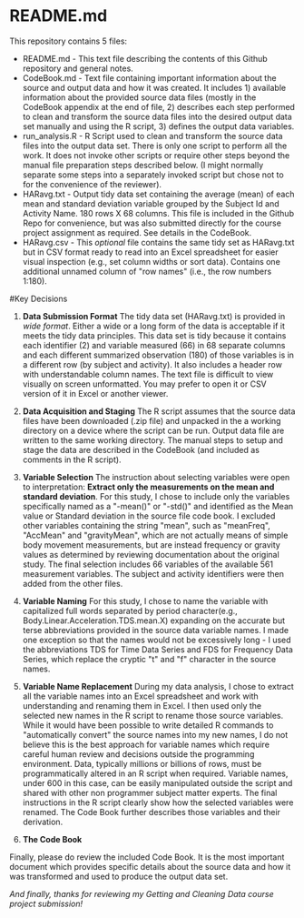 # README.md  

This repository contains 5 files:

* README.md - This text file describing the contents of this Github repository and general notes.
* CodeBook.md - Text file containing important information about the source and output data and how it was created.  It includes 1) available information about the provided source data files (mostly in the CodeBook appendix at the end of file, 2) describes each step performed to clean and transform the source data files into the desired output data set manually and using the R script, 3) defines the output data variables.
* run_analysis.R - R Script used to clean and transform the source data files into the output data set.  There is only one script to perform all the work.  It does not invoke other scripts or require other steps beyond the manual file preparation steps described below.  (I might normally separate some steps into a separately invoked script but chose not to for the convenience of the reviewer).
* HARavg.txt - Output tidy data set containing the average (mean) of each mean and standard deviation variable grouped by the Subject Id and Activity Name.  180 rows X 68 columns.  This file is included in the Github Repo for convenience, but was also submitted directly for the course project assignment as required.  See details in the CodeBook.
* HARavg.csv - This *optional* file contains the same tidy set as HARavg.txt but in CSV format ready to read into an Excel spreadsheet for easier visual inspection (e.g., set column widths or sort data).  Contains one additional unnamed column of "row names" (i.e., the row numbers 1:180).

#Key Decisions

1. **Data Submission Format**  The tidy data set (HARavg.txt) is provided in *wide format*.  Either a wide or a long form of the data is acceptable if it meets the tidy data principles. This data set is tidy because it contains each identifier (2) and variable measured (66) in 68 separate columns and each different summarized observation (180) of those variables is in a different row (by subject and activity). It also includes a header row with understandable column names. The text file is difficult to view visually on screen unformatted. You may prefer to open it or CSV version of it in Excel or another viewer.

2. **Data Acquisition and Staging**  The R script assumes that the source data files have been downloaded (.zip file) and unpacked in the a working directory on a device where the script can be run.  Output data file are written to the same working directory. The manual steps to setup and stage the data are described in the CodeBook (and included as comments in the R script).

3. **Variable Selection**  The instruction about selecting variables were open to interpretation: **Extract only the measurements on the mean and standard deviation**.  For this study, I chose to include only the variables specifically named as a "-mean()" or "-std()" and identified as the Mean value or Standard deviation in the source file code book.  I excluded other variables containing the string "mean", such as "meanFreq", "AccMean" and "gravityMean", which are not actually means of simple body movement measurements, but are instead frequency or gravity values as determined by reviewing documentation about the original study.  The final selection includes 66 variables of the available 561 measurement variables.  The subject and activity identifiers were then added from the other files.

4. **Variable Naming**  For this study, I chose to name the variable with capitalized full words separated by period character(e.g., Body.Linear.Acceleration.TDS.mean.X) expanding on the accurate but terse abbreviations provided in the source data variable names.  I made one exception so that the names would not be excessively long - I used the abbreviations TDS for Time Data Series and FDS for Frequency Data Series, which replace the cryptic "t" and "f" character in the source names.

5. **Variable Name Replacement**  During my data analysis, I chose to extract all the variable names into an Excel spreadsheet and work with understanding and renaming them in Excel.  I then used only the selected new names in the R script to rename those source variables.  While it would have been possible to write detailed R commands to "automatically convert" the source names into my new names, I do not believe this is the best approach for variable names which require careful human review and decisions outside the programming environment.  Data, typically millions or billions of rows, must be programmatically altered in an R script when required.  Variable names, under 600 in this case, can be easily manipulated outside the script and shared with other non programmer subject matter experts.  The final instructions in the R script clearly show how the selected variables were renamed.  The Code Book further describes those variables and their derivation.

6. **The Code Book**

Finally, please do review the included Code Book.  It is the most important document which provides specific details about the source data and how it was transformed and used to produce the output data set.


*And finally, thanks for reviewing my Getting and Cleaning Data course project submission!*
